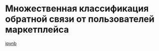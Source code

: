 # Множественная классификация обратной связи от пользователей маркетплейса
[ipynb](https://github.com/yaroslav-korobkov/Portfolio/blob/main/NLP_Samokat.tech/nlp_samokat.ipynb)
